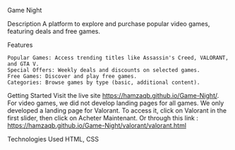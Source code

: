 Game Night

Description
A platform to explore and purchase popular video games, featuring deals and free games.

Features

    Popular Games: Access trending titles like Assassin's Creed, VALORANT, and GTA V.
    Special Offers: Weekly deals and discounts on selected games.
    Free Games: Discover and play free games.
    Categories: Browse games by type (basic, additional content).

Getting Started
Visit the live site https://hamzaqb.github.io/Game-Night/.
For video games, we did not develop landing pages for all games. We only developed a landing page for Valorant. To access it, click on Valorant in the first slider, then click on Acheter Maintenant. Or through this link : https://hamzaqb.github.io/Game-Night/valorant/valorant.html 

Technologies Used
HTML, CSS
